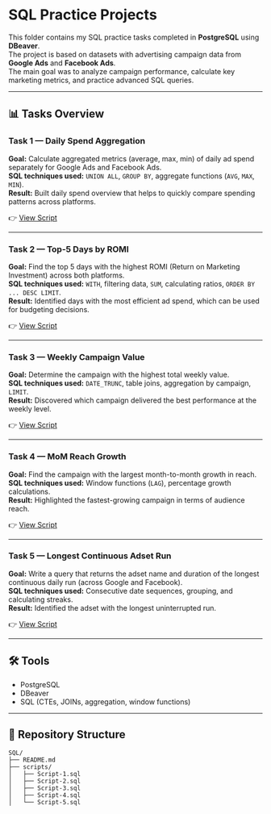 # SQL Practice Projects

This folder contains my SQL practice tasks completed in **PostgreSQL** using **DBeaver**.  
The project is based on datasets with advertising campaign data from **Google Ads** and **Facebook Ads**.  
The main goal was to analyze campaign performance, calculate key marketing metrics, and practice advanced SQL queries.

---

## 📊 Tasks Overview

### Task 1 — Daily Spend Aggregation
**Goal:** Calculate aggregated metrics (average, max, min) of daily ad spend separately for Google Ads and Facebook Ads.  
**SQL techniques used:** `UNION ALL`, `GROUP BY`, aggregate functions (`AVG`, `MAX`, `MIN`).  
**Result:** Built daily spend overview that helps to quickly compare spending patterns across platforms.  

👉 [View Script](./scripts/Script-1.sql)

---

### Task 2 — Top-5 Days by ROMI
**Goal:** Find the top 5 days with the highest ROMI (Return on Marketing Investment) across both platforms.  
**SQL techniques used:** `WITH`, filtering data, `SUM`, calculating ratios, `ORDER BY ... DESC LIMIT`.  
**Result:** Identified days with the most efficient ad spend, which can be used for budgeting decisions.  

👉 [View Script](./scripts/Script-2.sql)

---

### Task 3 — Weekly Campaign Value
**Goal:** Determine the campaign with the highest total weekly value.  
**SQL techniques used:** `DATE_TRUNC`, table joins, aggregation by campaign, `LIMIT`.  
**Result:** Discovered which campaign delivered the best performance at the weekly level.  

👉 [View Script](./scripts/Script-3.sql)

---

### Task 4 — MoM Reach Growth
**Goal:** Find the campaign with the largest month-to-month growth in reach.  
**SQL techniques used:** Window functions (`LAG`), percentage growth calculations.  
**Result:** Highlighted the fastest-growing campaign in terms of audience reach.  

👉 [View Script](./scripts/Script-4.sql)

---

### Task 5 — Longest Continuous Adset Run
**Goal:** Write a query that returns the adset name and duration of the longest continuous daily run (across Google and Facebook).  
**SQL techniques used:** Consecutive date sequences, grouping, and calculating streaks.  
**Result:** Identified the adset with the longest uninterrupted run.  

👉 [View Script](./scripts/Script-5.sql)

---

## 🛠️ Tools
- PostgreSQL  
- DBeaver  
- SQL (CTEs, JOINs, aggregation, window functions)

---

## 📂 Repository Structure

```
SQL/
├── README.md
├── scripts/
│   ├── Script-1.sql
│   ├── Script-2.sql
│   ├── Script-3.sql
│   ├── Script-4.sql
│   └── Script-5.sql

```


